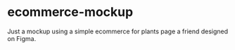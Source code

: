 # ecommerce-mockup
Just a mockup using a simple ecommerce for plants page a friend designed on Figma.
